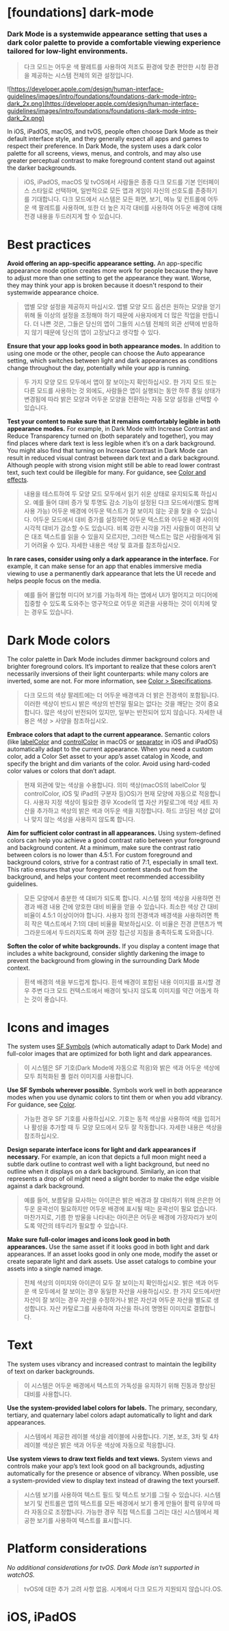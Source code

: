 # **[foundations] dark-mode**

### Dark Mode is a systemwide appearance setting that uses a dark color palette to provide a comfortable viewing experience tailored for low-light environments.
> 다크 모드는 어두운 색 팔레트를 사용하여 저조도 환경에 맞춘 편안한 시청 환경을 제공하는 시스템 전체의 외관 설정입니다.
>




![https://developer.apple.com/design/human-interface-guidelines/images/intro/foundations/foundations-dark-mode-intro-dark_2x.png](https://developer.apple.com/design/human-interface-guidelines/images/intro/foundations/foundations-dark-mode-intro-dark_2x.png)

In iOS, iPadOS, macOS, and tvOS, people often choose Dark Mode as their default interface style, and they generally expect all apps and games to respect their preference. In Dark Mode, the system uses a dark color palette for all screens, views, menus, and controls, and may also use greater perceptual contrast to make foreground content stand out against the darker backgrounds.
> iOS, iPadOS, macOS 및 tvOS에서 사람들은 종종 다크 모드를 기본 인터페이스 스타일로 선택하며, 일반적으로 모든 앱과 게임이 자신의 선호도를 존중하기를 기대합니다. 다크 모드에서 시스템은 모든 화면, 보기, 메뉴 및 컨트롤에 어두운 색 팔레트를 사용하며, 또한 더 높은 지각 대비를 사용하여 어두운 배경에 대해 전경 내용을 두드러지게 할 수 있습니다.
>




# **Best practices**

**Avoid offering an app-specific appearance setting.** An app-specific appearance mode option creates more work for people because they have to adjust more than one setting to get the appearance they want. Worse, they may think your app is broken because it doesn't respond to their systemwide appearance choice.
> 앱별 모양 설정을 제공하지 마십시오. 앱별 모양 모드 옵션은 원하는 모양을 얻기 위해 둘 이상의 설정을 조정해야 하기 때문에 사용자에게 더 많은 작업을 만듭니다. 더 나쁜 것은, 그들은 당신의 앱이 그들의 시스템 전체의 외관 선택에 반응하지 않기 때문에 당신의 앱이 고장났다고 생각할 수 있다.
>




**Ensure that your app looks good in both appearance modes.** In addition to using one mode or the other, people can choose the Auto appearance setting, which switches between light and dark appearances as conditions change throughout the day, potentially while your app is running.
> 두 가지 모양 모드 모두에서 앱이 잘 보이는지 확인하십시오. 한 가지 모드 또는 다른 모드를 사용하는 것 외에도, 사람들은 앱이 실행되는 동안 하루 종일 상태가 변경됨에 따라 밝은 모양과 어두운 모양을 전환하는 자동 모양 설정을 선택할 수 있습니다.
>




**Test your content to make sure that it remains comfortably legible in both appearance modes.** For example, in Dark Mode with Increase Contrast and Reduce Transparency turned on (both separately and together), you may find places where dark text is less legible when it’s on a dark background. You might also find that turning on Increase Contrast in Dark Mode can result in reduced visual contrast between dark text and a dark background. Although people with strong vision might still be able to read lower contrast text, such text could be illegible for many. For guidance, see [Color and effects](https://developer.apple.com/design/human-interface-guidelines/foundations/accessibility/#color-and-effects).
> 내용을 테스트하여 두 모양 모드 모두에서 읽기 쉬운 상태로 유지되도록 하십시오. 예를 들어 대비 증가 및 투명도 감소 기능이 설정된 다크 모드에서(별도 함께 사용 가능) 어두운 배경에 어두운 텍스트가 잘 보이지 않는 곳을 찾을 수 있습니다. 어두운 모드에서 대비 증가를 설정하면 어두운 텍스트와 어두운 배경 사이의 시각적 대비가 감소할 수도 있습니다. 비록 강한 시각을 가진 사람들이 여전히 낮은 대조 텍스트를 읽을 수 있을지 모르지만, 그러한 텍스트는 많은 사람들에게 읽기 어려울 수 있다. 자세한 내용은 색상 및 효과를 참조하십시오.
>




**In rare cases, consider using only a dark appearance in the interface.** For example, it can make sense for an app that enables immersive media viewing to use a permanently dark appearance that lets the UI recede and helps people focus on the media.
> 예를 들어 몰입형 미디어 보기를 가능하게 하는 앱에서 UI가 멀어지고 미디어에 집중할 수 있도록 도와주는 영구적으로 어두운 외관을 사용하는 것이 이치에 맞는 경우도 있습니다.
>




# **Dark Mode colors**

The color palette in Dark Mode includes dimmer background colors and brighter foreground colors. It’s important to realize that these colors aren’t necessarily inversions of their light counterparts: while many colors are inverted, some are not. For more information, see [Color > Specifications](https://developer.apple.com/design/human-interface-guidelines/foundations/color/#specifications).
> 다크 모드의 색상 팔레트에는 더 어두운 배경색과 더 밝은 전경색이 포함됩니다. 이러한 색상이 반드시 밝은 색상의 반전일 필요는 없다는 것을 깨닫는 것이 중요합니다. 많은 색상이 반전되어 있지만, 일부는 반전되어 있지 않습니다. 자세한 내용은 색상 > 사양을 참조하십시오.
>




**Embrace colors that adapt to the current appearance.** Semantic colors (like [labelColor](https://developer.apple.com/documentation/appkit/nscolor/1534657-labelcolor) and [controlColor](https://developer.apple.com/documentation/appkit/nscolor/1524856-controlcolor) in macOS or [separator](https://developer.apple.com/documentation/uikit/uicolor/3173139-separator) in iOS and iPadOS) automatically adapt to the current appearance. When you need a custom color, add a Color Set asset to your app’s asset catalog in Xcode, and specify the bright and dim variants of the color. Avoid using hard-coded color values or colors that don’t adapt.
> 현재 외관에 맞는 색상을 수용합니다. 의미 색상(macOS의 labelColor 및 controlColor, iOS 및 iPad의 구분자 등)OS)가 현재 모양에 자동으로 적응합니다. 사용자 지정 색상이 필요한 경우 Xcode의 앱 자산 카탈로그에 색상 세트 자산을 추가하고 색상의 밝은 색과 어두운 색을 지정합니다. 하드 코딩된 색상 값이나 맞지 않는 색상을 사용하지 않도록 합니다.
>




**Aim for sufficient color contrast in all appearances.** Using system-defined colors can help you achieve a good contrast ratio between your foreground and background content. At a minimum, make sure the contrast ratio between colors is no lower than 4.5:1. For custom foreground and background colors, strive for a contrast ratio of 7:1, especially in small text. This ratio ensures that your foreground content stands out from the background, and helps your content meet recommended accessibility guidelines.
> 모든 모양에서 충분한 색 대비가 되도록 합니다. 시스템 정의 색상을 사용하면 전경과 배경 내용 간에 양호한 대비 비율을 얻을 수 있습니다. 최소한 색상 간 대비 비율이 4.5:1 이상이어야 합니다. 사용자 정의 전경색과 배경색을 사용하려면 특히 작은 텍스트에서 7:1의 대비 비율을 확보하십시오. 이 비율은 전경 콘텐츠가 백그라운드에서 두드러지도록 하며 권장 접근성 지침을 충족하도록 도와줍니다.
>




**Soften the color of white backgrounds.** If you display a content image that includes a white background, consider slightly darkening the image to prevent the background from glowing in the surrounding Dark Mode context.
> 흰색 배경의 색을 부드럽게 합니다. 흰색 배경이 포함된 내용 이미지를 표시할 경우 주변 다크 모드 컨텍스트에서 배경이 빛나지 않도록 이미지를 약간 어둡게 하는 것이 좋습니다.
>




# **Icons and images**

The system uses [SF Symbols](../foundations/sf-symbols) (which automatically adapt to Dark Mode) and full-color images that are optimized for both light and dark appearances.
> 이 시스템은 SF 기호(Dark Mode에 자동으로 적응)와 밝은 색과 어두운 색상에 모두 최적화된 풀 컬러 이미지를 사용합니다.
>




**Use SF Symbols wherever possible.** Symbols work well in both appearance modes when you use dynamic colors to tint them or when you add vibrancy. For guidance, see [Color](../foundations/color).
> 가능한 경우 SF 기호를 사용하십시오. 기호는 동적 색상을 사용하여 색을 입히거나 활성을 추가할 때 두 모양 모드에서 모두 잘 작동합니다. 자세한 내용은 색상을 참조하십시오.
>




**Design separate interface icons for light and dark appearances if necessary.** For example, an icon that depicts a full moon might need a subtle dark outline to contrast well with a light background, but need no outline when it displays on a dark background. Similarly, an icon that represents a drop of oil might need a slight border to make the edge visible against a dark background.
> 예를 들어, 보름달을 묘사하는 아이콘은 밝은 배경과 잘 대비하기 위해 은은한 어두운 윤곽선이 필요하지만 어두운 배경에 표시될 때는 윤곽선이 필요 없습니다. 마찬가지로, 기름 한 방울을 나타내는 아이콘은 어두운 배경에 가장자리가 보이도록 약간의 테두리가 필요할 수 있습니다.
>




**Make sure full-color images and icons look good in both appearances.** Use the same asset if it looks good in both light and dark appearances. If an asset looks good in only one mode, modify the asset or create separate light and dark assets. Use asset catalogs to combine your assets into a single named image.
> 전체 색상의 이미지와 아이콘이 모두 잘 보이는지 확인하십시오. 밝은 색과 어두운 색 모두에서 잘 보이는 경우 동일한 자산을 사용하십시오. 한 가지 모드에서만 자산이 잘 보이는 경우 자산을 수정하거나 밝은 자산과 어두운 자산을 별도로 생성합니다. 자산 카탈로그를 사용하여 자산을 하나의 명명된 이미지로 결합합니다.
>




# **Text**

The system uses vibrancy and increased contrast to maintain the legibility of text on darker backgrounds.
> 이 시스템은 어두운 배경에서 텍스트의 가독성을 유지하기 위해 진동과 향상된 대비를 사용합니다.
>




**Use the system-provided label colors for labels.** The primary, secondary, tertiary, and quaternary label colors adapt automatically to light and dark appearances.
> 시스템에서 제공한 레이블 색상을 레이블에 사용합니다. 기본, 보조, 3차 및 4차 레이블 색상은 밝은 색과 어두운 색상에 자동으로 적응합니다.
>




**Use system views to draw text fields and text views.** System views and controls make your app’s text look good on all backgrounds, adjusting automatically for the presence or absence of vibrancy. When possible, use a system-provided view to display text instead of drawing the text yourself.
> 시스템 보기를 사용하여 텍스트 필드 및 텍스트 보기를 그릴 수 있습니다. 시스템 보기 및 컨트롤은 앱의 텍스트를 모든 배경에서 보기 좋게 만들어 활력 유무에 따라 자동으로 조정합니다. 가능한 경우 직접 텍스트를 그리는 대신 시스템에서 제공한 보기를 사용하여 텍스트를 표시합니다.
>




# **Platform considerations**

*No additional considerations for tvOS. Dark Mode isn't supported in watchOS.*
> tvOS에 대한 추가 고려 사항 없음. 시계에서 다크 모드가 지원되지 않습니다.OS.
>




# **iOS, iPadOS**

